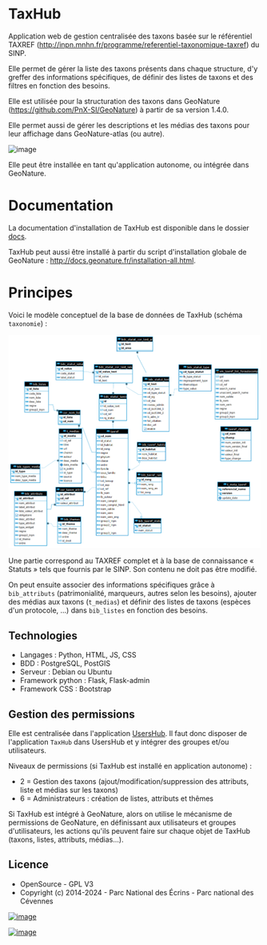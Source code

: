 # TaxHub

Application web de gestion centralisée des taxons basée sur le
référentiel TAXREF
(<http://inpn.mnhn.fr/programme/referentiel-taxonomique-taxref>) du
SINP.

Elle permet de gérer la liste des taxons présents dans chaque structure,
d'y greffer des informations spécifiques, de définir des listes de
taxons et des filtres en fonction des besoins.

Elle est utilisée pour la structuration des taxons dans GeoNature
(<https://github.com/PnX-SI/GeoNature>) à partir de sa version 1.4.0.

Elle permet aussi de gérer les descriptions et les médias des taxons
pour leur affichage dans GeoNature-atlas (ou autre).

![image](docs/images/explore_taxref.gif)

Elle peut être installée en tant qu'application autonome, ou intégrée dans GeoNature.

# Documentation

La documentation d'installation de TaxHub est disponible dans le dossier
[docs](docs/index.md).

TaxHub peut aussi être installé à partir du script d'installation
globale de GeoNature : <http://docs.geonature.fr/installation-all.html>.

# Principes

Voici le modèle conceptuel de la base de données de TaxHub (schéma `taxonomie`) :

![image](docs/images/MCD_taxonomie.png)

Une partie correspond au TAXREF complet et à la base de connaissance « Statuts » 
tels que fournis par le SINP. Son contenu ne doit pas être modifié.
 
On peut ensuite associer des informations spécifiques grâce à
`bib_attributs` (patrimonialité, marqueurs, autres selon les besoins), 
ajouter des médias aux taxons (`t_medias`) et
définir des listes de taxons (espèces d'un protocole, ...) dans
`bib_listes` en fonction des besoins.

## Technologies

-   Langages : Python, HTML, JS, CSS
-   BDD : PostgreSQL, PostGIS
-   Serveur : Debian ou Ubuntu
-   Framework python : Flask, Flask-admin
-   Framework CSS : Bootstrap

## Gestion des permissions

Elle est centralisée dans l'application
[UsersHub](https://github.com/PnX-SI/UsersHub). Il faut donc disposer de
l'application `TaxHub` dans UsersHub et y intégrer des groupes et/ou
utilisateurs.

Niveaux de permissions (si TaxHub est installé en application autonome) :

-   2 = Gestion des taxons (ajout/modification/suppression des
    attributs, liste et médias sur les taxons)
-   6 = Administrateurs : création de listes, attributs et thêmes

Si TaxHub est intégré à GeoNature, alors on utilise le mécanisme de permissions de GeoNature, 
en définissant aux utilisateurs et groupes d'utilisateurs, les actions qu'ils peuvent faire 
sur chaque objet de TaxHub (taxons, listes, attributs, médias...).

## Licence

-   OpenSource - GPL V3
-   Copyright (c) 2014-2024 - Parc National des Écrins - Parc national
    des Cévennes

[![image](https://geonature.fr/img/logo-pne.jpg)](https://www.ecrins-parcnational.fr)

[![image](https://geonature.fr/img/logo-pnc.jpg)](https://www.cevennes-parcnational.fr)
